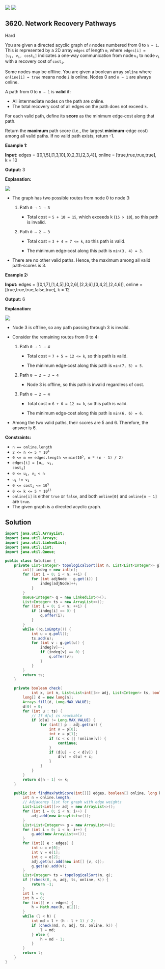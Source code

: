 [![](https://img.shields.io/github/stars/javadev/LeetCode-in-Java?label=Stars&style=flat-square)](https://github.com/javadev/LeetCode-in-Java)
[![](https://img.shields.io/github/forks/javadev/LeetCode-in-Java?label=Fork%20me%20on%20GitHub%20&style=flat-square)](https://github.com/javadev/LeetCode-in-Java/fork)

## 3620\. Network Recovery Pathways

Hard

You are given a directed acyclic graph of `n` nodes numbered from 0 to `n − 1`. This is represented by a 2D array `edges` of length `m`, where <code>edges[i] = [u<sub>i</sub>, v<sub>i</sub>, cost<sub>i</sub>]</code> indicates a one‑way communication from node <code>u<sub>i</sub></code> to node <code>v<sub>i</sub></code> with a recovery cost of <code>cost<sub>i</sub></code>.

Some nodes may be offline. You are given a boolean array `online` where `online[i] = true` means node `i` is online. Nodes 0 and `n − 1` are always online.

A path from 0 to `n − 1` is **valid** if:

*   All intermediate nodes on the path are online.
*   The total recovery cost of all edges on the path does not exceed `k`.

For each valid path, define its **score** as the minimum edge‑cost along that path.

Return the **maximum** path score (i.e., the largest **minimum**\-edge cost) among all valid paths. If no valid path exists, return -1.

**Example 1:**

**Input:** edges = \[\[0,1,5],[1,3,10],[0,2,3],[2,3,4]], online = [true,true,true,true], k = 10

**Output:** 3

**Explanation:**

![](https://assets.leetcode.com/uploads/2025/06/06/graph-10.png)

*   The graph has two possible routes from node 0 to node 3:
    
    1.  Path `0 → 1 → 3`
        
        *   Total cost = `5 + 10 = 15`, which exceeds k (`15 > 10`), so this path is invalid.
            
    2.  Path `0 → 2 → 3`
        
        *   Total cost = `3 + 4 = 7 <= k`, so this path is valid.
            
        *   The minimum edge‐cost along this path is `min(3, 4) = 3`.
            
*   There are no other valid paths. Hence, the maximum among all valid path‐scores is 3.
    

**Example 2:**

**Input:** edges = \[\[0,1,7],[1,4,5],[0,2,6],[2,3,6],[3,4,2],[2,4,6]], online = [true,true,true,false,true], k = 12

**Output:** 6

**Explanation:**

![](https://assets.leetcode.com/uploads/2025/06/06/graph-11.png)

*   Node 3 is offline, so any path passing through 3 is invalid.
    
*   Consider the remaining routes from 0 to 4:
    
    1.  Path `0 → 1 → 4`
        
        *   Total cost = `7 + 5 = 12 <= k`, so this path is valid.
            
        *   The minimum edge‐cost along this path is `min(7, 5) = 5`.
            
    2.  Path `0 → 2 → 3 → 4`
        
        *   Node 3 is offline, so this path is invalid regardless of cost.
            
    3.  Path `0 → 2 → 4`
        
        *   Total cost = `6 + 6 = 12 <= k`, so this path is valid.
            
        *   The minimum edge‐cost along this path is `min(6, 6) = 6`.
            
*   Among the two valid paths, their scores are 5 and 6. Therefore, the answer is 6.
    

**Constraints:**

*   `n == online.length`
*   <code>2 <= n <= 5 * 10<sup>4</sup></code>
*   `0 <= m == edges.length <=` <code>min(10<sup>5</sup>, n * (n - 1) / 2)</code>
*   <code>edges[i] = [u<sub>i</sub>, v<sub>i</sub>, cost<sub>i</sub>]</code>
*   <code>0 <= u<sub>i</sub>, v<sub>i</sub> < n</code>
*   <code>u<sub>i</sub> != v<sub>i</sub></code>
*   <code>0 <= cost<sub>i</sub> <= 10<sup>9</sup></code>
*   <code>0 <= k <= 5 * 10<sup>13</sup></code>
*   `online[i]` is either `true` or `false`, and both `online[0]` and `online[n − 1]` are `true`.
*   The given graph is a directed acyclic graph.

## Solution

```java
import java.util.ArrayList;
import java.util.Arrays;
import java.util.LinkedList;
import java.util.List;
import java.util.Queue;

public class Solution {
    private List<Integer> topologicalSort(int n, List<List<Integer>> g) {
        int[] indeg = new int[n];
        for (int i = 0; i < n; ++i) {
            for (int adjNode : g.get(i)) {
                indeg[adjNode]++;
            }
        }
        Queue<Integer> q = new LinkedList<>();
        List<Integer> ts = new ArrayList<>();
        for (int i = 0; i < n; ++i) {
            if (indeg[i] == 0) {
                q.offer(i);
            }
        }
        while (!q.isEmpty()) {
            int u = q.poll();
            ts.add(u);
            for (int v : g.get(u)) {
                indeg[v]--;
                if (indeg[v] == 0) {
                    q.offer(v);
                }
            }
        }
        return ts;
    }

    private boolean check(
            int x, int n, List<List<int[]>> adj, List<Integer> ts, boolean[] online, long k) {
        long[] d = new long[n];
        Arrays.fill(d, Long.MAX_VALUE);
        d[0] = 0;
        for (int u : ts) {
            // If d[u] is reachable
            if (d[u] != Long.MAX_VALUE) {
                for (int[] p : adj.get(u)) {
                    int v = p[0];
                    int c = p[1];
                    if (c < x || !online[v]) {
                        continue;
                    }
                    if (d[u] + c < d[v]) {
                        d[v] = d[u] + c;
                    }
                }
            }
        }
        return d[n - 1] <= k;
    }

    public int findMaxPathScore(int[][] edges, boolean[] online, long k) {
        int n = online.length;
        // Adjacency list for graph with edge weights
        List<List<int[]>> adj = new ArrayList<>();
        for (int i = 0; i < n; i++) {
            adj.add(new ArrayList<>());
        }
        List<List<Integer>> g = new ArrayList<>();
        for (int i = 0; i < n; i++) {
            g.add(new ArrayList<>());
        }
        for (int[] e : edges) {
            int u = e[0];
            int v = e[1];
            int c = e[2];
            adj.get(u).add(new int[] {v, c});
            g.get(u).add(v);
        }
        List<Integer> ts = topologicalSort(n, g);
        if (!check(0, n, adj, ts, online, k)) {
            return -1;
        }
        int l = 0;
        int h = 0;
        for (int[] e : edges) {
            h = Math.max(h, e[2]);
        }
        while (l < h) {
            int md = l + (h - l + 1) / 2;
            if (check(md, n, adj, ts, online, k)) {
                l = md;
            } else {
                h = md - 1;
            }
        }
        return l;
    }
}
```